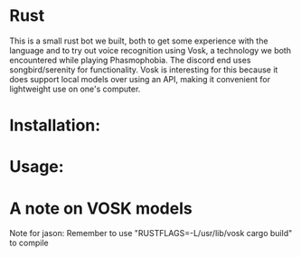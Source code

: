 # Rust
This is a small rust bot we built, both to get some experience with the language and to try out voice recognition using Vosk, a technology we both encountered while playing Phasmophobia. The discord end uses songbird/serenity for functionality. Vosk is interesting for this because it does support local models over using an API, making it convenient for lightweight use on one's computer.


# Installation:

# Usage:

# A note on VOSK models
Note for jason:
Remember to use "RUSTFLAGS=-L/usr/lib/vosk cargo build" to compile
